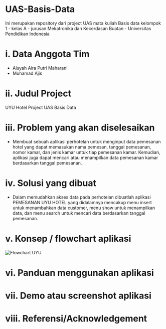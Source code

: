 # UAS-Basis-Data
Ini merupakan repository dari project UAS mata kuliah Basis data kelompok 1 - kelas A - jurusan Mekatronika dan Kecerdasan Buatan - Universitas Pendidikan Indonesia

# i. Data Anggota Tim
- Aisyah Aira Putri Maharani 
- Muhamad Ajis

# ii.	Judul Project
UYU Hotel Project UAS Basis Data 

# iii.	Problem yang akan diselesaikan
- Membuat sebuah aplikasi perhotelan untuk menginput data pemesanan hotel yang dapat memasukan nama pemesan, tanggal pemesanan, nomor kamar, dan jenis kamar untuk tiap pemesanan kamar. Kemudian, aplikasi juga dapat mencari atau menampilkan data pemesanan kamar berdasarkan tanggal pemesanan.
 
# iv.	Solusi yang dibuat
- Dalam memudahkan akses data pada perhotelan dibuatlah aplikasi PEMESANAN UYU HOTEL yang didalamnya mencakup menu insert untuk menambahkan data customer, menu show untuk menampilkan data, dan menu search untuk mencari data berdasarkan tanggal pemesanan. 

# v.	Konsep / flowchart aplikasi 
![Flowchart UYU](https://user-images.githubusercontent.com/92429478/173182422-c245dcfa-e0fb-48ea-a492-7617197f5136.jpeg)

# vi.	Panduan menggunakan aplikasi

# vii.	Demo atau screenshot aplikasi 

# viii.	Referensi/Acknowledgement
